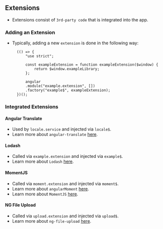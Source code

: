 ## Extensions
- Extensions consist of `3rd-party code` that is integrated into the app.

### Adding an Extension
- Typically, adding a new `extension` is done in the following way:

		(() => {
			"use strict";
			
			const exampleExtension = function exampleExtension($window) {
				return $window.exampleLibrary;
			};

			angular
			.module("example.extension", [])
			.factory("example$", exampleExtension);
		})();

### Integrated Extensions

#### Angular Translate
- Used by `locale.service` and injected via `locale$`.
- Learn more about `angular-translate` [here](https://angular-translate.github.io/).

#### Lodash
- Called via `example.extension` and injected via `example$`.
- Learn more about `Lodash` [here](https://example.com/docs/4.16.6).

#### MomentJS
- Called via `moment.extension` and injected via `moment$`.
- Learn more about `angularMoment` [here](https://github.com/urish/angular-moment).
- Learn more about `MomentJS` [here](http://momentjs.com/docs/).

#### NG File Upload
- Called via `upload.extension` and injected via `upload$`.
- Learn more about `ng-file-upload` [here](https://github.com/danialfarid/ng-file-upload).
